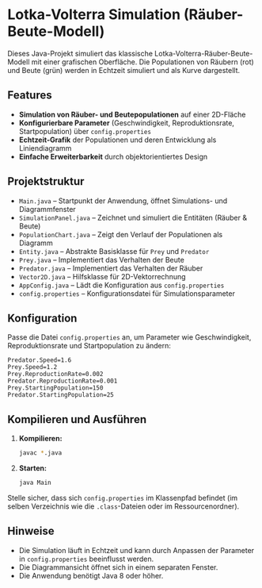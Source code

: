 # Lotka-Volterra Simulation (Räuber-Beute-Modell)

Dieses Java-Projekt simuliert das klassische Lotka-Volterra-Räuber-Beute-Modell mit einer grafischen Oberfläche. Die Populationen von Räubern (rot) und Beute (grün) werden in Echtzeit simuliert und als Kurve dargestellt.

## Features

- **Simulation von Räuber- und Beutepopulationen** auf einer 2D-Fläche
- **Konfigurierbare Parameter** (Geschwindigkeit, Reproduktionsrate, Startpopulation) über `config.properties`
- **Echtzeit-Grafik** der Populationen und deren Entwicklung als Liniendiagramm
- **Einfache Erweiterbarkeit** durch objektorientiertes Design

## Projektstruktur

- `Main.java` – Startpunkt der Anwendung, öffnet Simulations- und Diagrammfenster
- `SimulationPanel.java` – Zeichnet und simuliert die Entitäten (Räuber & Beute)
- `PopulationChart.java` – Zeigt den Verlauf der Populationen als Diagramm
- `Entity.java` – Abstrakte Basisklasse für `Prey` und `Predator`
- `Prey.java` – Implementiert das Verhalten der Beute
- `Predator.java` – Implementiert das Verhalten der Räuber
- `Vector2D.java` – Hilfsklasse für 2D-Vektorrechnung
- `AppConfig.java` – Lädt die Konfiguration aus `config.properties`
- `config.properties` – Konfigurationsdatei für Simulationsparameter

## Konfiguration

Passe die Datei `config.properties` an, um Parameter wie Geschwindigkeit, Reproduktionsrate und Startpopulation zu ändern:

```properties
Predator.Speed=1.6
Prey.Speed=1.2
Prey.ReproductionRate=0.002
Predator.ReproductionRate=0.001
Prey.StartingPopulation=150
Predator.StartingPopulation=25
```

## Kompilieren und Ausführen

1. **Kompilieren:**
   ```sh
   javac *.java
   ```

2. **Starten:**
   ```sh
   java Main
   ```

Stelle sicher, dass sich `config.properties` im Klassenpfad befindet (im selben Verzeichnis wie die `.class`-Dateien oder im Ressourcenordner).

## Hinweise

- Die Simulation läuft in Echtzeit und kann durch Anpassen der Parameter in `config.properties` beeinflusst werden.
- Die Diagrammansicht öffnet sich in einem separaten Fenster.
- Die Anwendung benötigt Java 8 oder höher.

